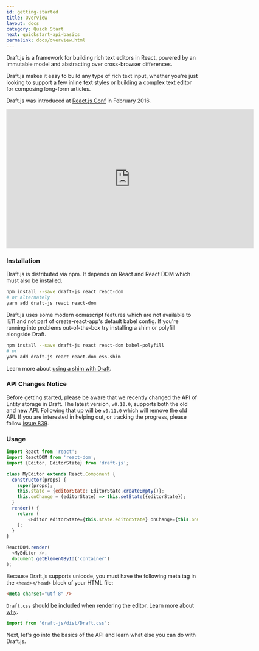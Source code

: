 ```yaml
---
id: getting-started
title: Overview
layout: docs
category: Quick Start
next: quickstart-api-basics
permalink: docs/overview.html
---
```


Draft.js is a framework for building rich text editors in React, powered by an immutable model and abstracting over cross-browser differences.

Draft.js makes it easy to build any type of rich text input, whether you're just looking to support a few inline text styles or building a complex text editor for composing long-form articles.

Draft.js was introduced at [React.js Conf](http://conf.reactjs.com/) in February 2016.

<iframe width="650" height="365" src="https://www.youtube.com/embed/feUYwoLhE_4" frameborder="0" allowfullscreen></iframe>

### Installation

Draft.js is distributed via npm. It depends on React and React DOM which must also be installed.

```sh
npm install --save draft-js react react-dom
# or alternately
yarn add draft-js react react-dom
```

Draft.js uses some modern ecmascript features which are not available to IE11 and not part of create-react-app's default babel config. If you're running into problems out-of-the-box try installing a shim or polyfill alongside Draft.

```sh
npm install --save draft-js react react-dom babel-polyfill
# or
yarn add draft-js react react-dom es6-shim
```

Learn more about [using a shim with Draft](/docs/advanced-topics-issues-and-pitfalls.html#polyfills).

### API Changes Notice

Before getting started, please be aware that we recently changed the API of
Entity storage in Draft. The latest version, `v0.10.0`, supports both the old
and new API.  Following that up will be `v0.11.0` which will remove the old API.
If you are interested in helping out, or tracking the progress, please follow
[issue 839](https://github.com/facebook/draft-js/issues/839).

### Usage

```js
import React from 'react';
import ReactDOM from 'react-dom';
import {Editor, EditorState} from 'draft-js';

class MyEditor extends React.Component {
  constructor(props) {
    super(props);
    this.state = {editorState: EditorState.createEmpty()};
    this.onChange = (editorState) => this.setState({editorState});
  }
  render() {
    return (
        <Editor editorState={this.state.editorState} onChange={this.onChange} />
    );
  }
}

ReactDOM.render(
  <MyEditor />,
  document.getElementById('container')
);
```

Because Draft.js supports unicode, you must have the following meta tag in the `<head></head>` block of your HTML file:

```html
<meta charset="utf-8" />
```

`Draft.css` should be included when rendering the editor. Learn more about [why](/docs/advanced-topics-issues-and-pitfalls.html#missing-draft-css).

```js
import from 'draft-js/dist/Draft.css';
```

Next, let's go into the basics of the API and learn what else you can do with Draft.js.
